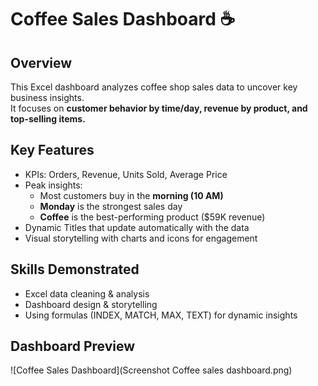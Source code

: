 # Coffee Sales Dashboard ☕

## Overview
This Excel dashboard analyzes coffee shop sales data to uncover key business insights.  
It focuses on **customer behavior by time/day, revenue by product, and top-selling items.**

## Key Features
- KPIs: Orders, Revenue, Units Sold, Average Price
- Peak insights:
  - Most customers buy in the **morning (10 AM)**
  - **Monday** is the strongest sales day
  - **Coffee** is the best-performing product ($59K revenue)
- Dynamic Titles that update automatically with the data
- Visual storytelling with charts and icons for engagement

## Skills Demonstrated
- Excel data cleaning & analysis
- Dashboard design & storytelling
- Using formulas (INDEX, MATCH, MAX, TEXT) for dynamic insights

## Dashboard Preview
![Coffee Sales Dashboard](Screenshot Coffee sales dashboard.png)

